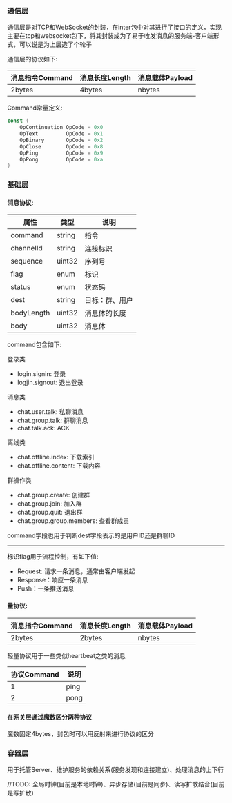 ### 通信层

通信层是对TCP和WebSocket的封装，在inter包中对其进行了接口的定义，实现主要在tcp和websocket包下，将其封装成为了易于收发消息的服务端-客户端形式，可以说是为上层造了个轮子

通信层的协议如下: 

| 消息指令Command | 消息长度Length | 消息载体Payload |
|-------------|------------|-------------|
| 2bytes      | 4bytes     | nbytes      |

Command常量定义:

```go
const (
	OpContinuation OpCode = 0x0
	OpText         OpCode = 0x1
	OpBinary       OpCode = 0x2
	OpClose        OpCode = 0x8
	OpPing         OpCode = 0x9
	OpPong         OpCode = 0xa
)
```

### 基础层

#### 消息协议: 

| 属性         | 类型     | 说明      |
|------------|--------|---------|
| command    | string | 指令      |
| channelId  | string | 连接标识    |
| sequence   | uint32 | 序列号     |
| flag       | enum   | 标识      |
| status     | enum   | 状态码     |
| dest       | string | 目标：群、用户 |
| bodyLength | uint32 | 消息体的长度  |
| body       | uint32 | 消息体  |

command包含如下:

登录类
- login.signin: 登录
- logjin.signout: 退出登录

消息类
- chat.user.talk: 私聊消息
- chat.group.talk: 群聊消息
- chat.talk.ack: ACK

离线类
- chat.offline.index: 下载索引
- chat.offline.content: 下载内容

群操作类
- chat.group.create: 创建群
- chat.group.join: 加入群
- chat.group.quit: 退出群
- chat.group.group.members: 查看群成员

command字段也用于判断dest字段表示的是用户ID还是群聊ID

---

标识flag用于流程控制，有如下值:

- Request: 请求一条消息，通常由客户端发起
- Response：响应一条消息
- Push：一条推送消息

#### 量协议: 

| 消息指令Command | 消息长度Length | 消息载体Payload |
|-------------|------------|-------------|
| 2bytes      | 2bytes     | nbytes      |

轻量协议用于一些类似heartbeat之类的消息

| 协议Command | 说明   |
|-----------|------|
| 1         | ping |
| 2         | pong |

#### 在网关层通过魔数区分两种协议

魔数固定4bytes，封包时可以用反射来进行协议的区分

### 容器层

用于托管Server、维护服务的依赖关系(服务发现和连接建立)、处理消息的上下行

//TODO: 全局时钟(目前是本地时钟)、异步存储(目前是同步)、读写扩散结合(目前是写扩散)